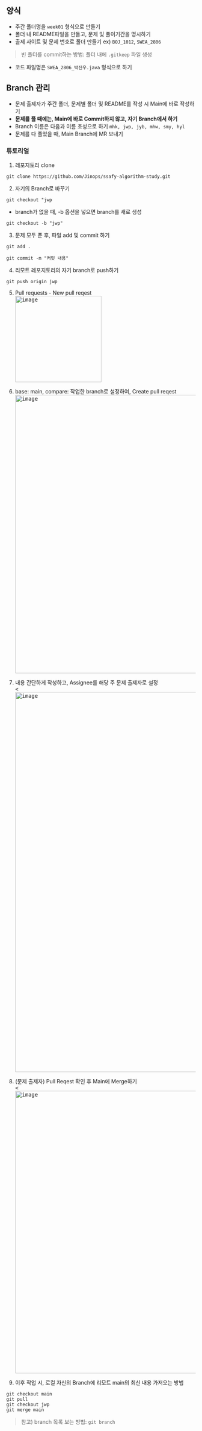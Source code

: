## 양식
- 주간 폴더명을 `week01` 형식으로 만들기
- 폴더 내 README파일을 만들고, 문제 및 풀이기간을 명시하기
- 출제 사이트 및 문제 번호로 폴더 만들기 ex) `BOJ_1012`, `SWEA_2806`
> 빈 폴더를 commit하는 방법: 폴더 내에 `.gitkeep` 파일 생성
- 코드 파일명은 `SWEA_2806_박진우.java` 형식으로 하기

## Branch 관리
- 문제 출제자가 주간 폴더, 문제별 폴더 및 README를 작성 시 Main에 바로 작성하기 
- **문제를 풀 때에는, Main에 바로 Commit하지 않고, 자기 Branch에서 하기**
- Branch 이름은 다음과 이름 초성으로 하기 `mhk, jwp, jyb, mhw, smy, hyl`
- 문제를 다 풀었을 때, Main Branch에 MR 보내기

### 튜토리얼

1. 레포지토리 clone
```
git clone https://github.com/Jinops/ssafy-algorithm-study.git
```

2. 자기의 Branch로 바꾸기
```
git checkout "jwp
```
- branch가 없을 때, -b 옵션을 넣으면 branch를 새로 생성
```
git checkout -b "jwp"
```

3. 문제 모두 푼 후, 파일 add 및 commit 하기
```
git add .
```
```
git commit -m "커밋 내용"
```

4. 리모트 레포지토리의 자기 branch로 push하기
```
git push origin jwp
```

5. Pull requests - New pull reqest
<br><kbd><img width="229" alt="image" src="https://github.com/Jinops/ssafy-algorithm-study/assets/46846964/8a51500d-6760-4c31-814c-2f5d6159c4cc"></kbd>

6. base: main, compare: 작업한 branch로 설정하여, Create pull reqest
<br><kbd><img width="739" alt="image" src="https://github.com/Jinops/ssafy-algorithm-study/assets/46846964/45329720-5193-459d-ad27-b51b89db944f"></kbd>

7. 내용 간단하게 작성하고, Assignee를 해당 주 문제 출제자로 설정
<br><kbd><<img width="1009" alt="image" src="https://github.com/Jinops/ssafy-algorithm-study/assets/46846964/a2c93f63-775a-4dcd-a789-e2550250246b"></kbd>

8. (문제 출제자) Pull Reqest 확인 후 Main에 Merge하기
<br><kbd><<img width="750" alt="image" src="https://github.com/Jinops/ssafy-algorithm-study/assets/46846964/09531912-c64e-49d4-b8ce-795c370b4d29"></kbd>

9. 이후 작업 시, 로컬 자신의 Branch에 리모트 main의 최신 내용 가저오는 방법
```
git checkout main
git pull
git checkout jwp
git merge main
```
> 참고) branch 목록 보는 방법: `git branch`


